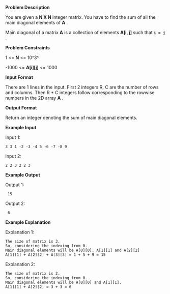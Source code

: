 **Problem Description**

You are given a **N X N** integer matrix. You have to find the sum of all the main diagonal elements of **A** .

Main diagonal of a matrix **A** is a collection of elements **A[i, j]** such that **`i = j`** .

**Problem Constraints**

1 <= **N** <= 10^3^

-1000 <= **A[i][j]** <= 1000

**Input Format**

There are 1 lines in the input. First 2 integers R, C are the number of rows and columns. Then R \* C integers follow corresponding to the rowwise numbers in the 2D array **A** .

**Output Format**

Return an integer denoting the sum of main diagonal elements.

**Example Input**

Input 1:

```
3 3 1 -2 -3 -4 5 -6 -7 -8 9
```

Input 2:

```
2 2 3 2 2 3
```

**Example Output**

Output 1:

```
 15
```

Output 2:

```
 6
```

**Example Explanation**

Explanation 1:

```
The size of matrix is 3.
So, considering the indexing from 0.
Main diagonal elements will be A[0][0], A[1][1] and A[2][2]
A[1][1] + A[2][2] + A[3][3] = 1 + 5 + 9 = 15
```

Explanation 2:

```
The size of matrix is 2.
So, considering the indexing from 0.
Main diagonal elements will be A[0][0] and A[1][1].
A[1][1] + A[2][2] = 3 + 3 = 6
```

